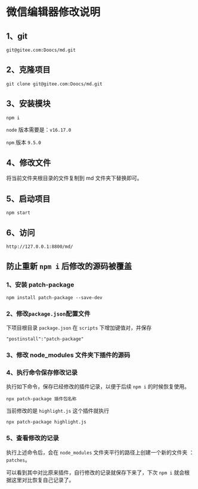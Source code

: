 # 微信编辑器修改说明



## 1、git

```
git@gitee.com:Doocs/md.git
```



## 2、克隆项目

```
git clone git@gitee.com:Doocs/md.git
```



## 3、安装模块

```
npm i
```

`node` 版本需要是：`v16.17.0`

`npm`  版本 `9.5.0`



## 4、修改文件

将当前文件夹根目录的文件复制到 md 文件夹下替换即可。



## 5、启动项目

```
npm start
```



## 6、访问

```
http://127.0.0.1:8800/md/
```





## 防止重新 `npm i` 后修改的源码被覆盖



### 1、安装 patch-package

```
npm install patch-package --save-dev
```



### 2、修改`package.json`配置文件

下项目根目录 `package.json` 在 `scripts` 下增加键值对，并保存

```
"postinstall":"patch-package"
```



### 3、修改 node_modules 文件夹下插件的源码



### 4、执行命令保存修改记录

执行如下命令，保存已经修改的插件记录，以便于后续 `npm i` 的时候恢复使用。

```
npx patch-package 插件包名称
```

当前修改的是 `highlight.js` 这个插件就执行

```
npx patch-package highlight.js
```



### 5、查看修改的记录

执行上述命令后，会在 `node_modules` 文件夹平行的路径上创建一个新的文件夹 ：`patches`。

可以看到其中对比原来插件，自行修改的记录就保存下来了，下次 `npm i` 就会根据这里对比恢复自己记录了。



